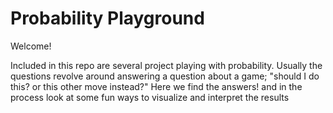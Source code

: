 # Probability Playground

Welcome!

Included in this repo are several project playing with probability. Usually the questions revolve around answering a question about a game; "should I do this? or this other move instead?" Here we find the answers! and in the process look at some fun ways to visualize and interpret the results